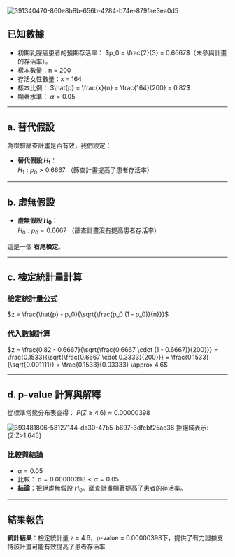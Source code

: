 ![391340470-860e8b8b-656b-4284-b74e-879fae3ea0d5](https://github.com/user-attachments/assets/63514a1f-8e91-45e8-b0f3-69dcea710b98)

## 已知數據
- 初期乳腺癌患者的預期存活率： $p_0 = \frac{2}{3} = 0.6667$（未參與計畫的存活率）。
- 樣本數量：n = 200
- 存活女性數量：x = 164
- 樣本比例： $\hat{p} = \frac{x}{n} = \frac{164}{200} = 0.82$
- 顯著水準： $\alpha = 0.05$

---

## a. 替代假設
為檢驗篩查計畫是否有效，我們設定：
- **替代假設 $H_1$**：\
  $H_1: p_0 > 0.6667$
  （篩查計畫提高了患者存活率）

---

## b. 虛無假設
- **虛無假設 $H_0$**：\
  $H_0: p_0 = 0.6667$
  （篩查計畫沒有提高患者存活率）

這是一個 **右尾檢定**。

---

## c. 檢定統計量計算

### 檢定統計量公式
$z = \frac{\hat{p} - p_0}{\sqrt{\frac{p_0 (1 - p_0)}{n}}}$

### 代入數據計算
$z = \frac{0.82 - 0.6667}{\sqrt{\frac{0.6667 \cdot (1 - 0.6667)}{200}}} = \frac{0.1533}{\sqrt{\frac{0.6667 \cdot 0.3333}{200}}} = \frac{0.1533}{\sqrt{0.001111}} = \frac{0.1533}{0.03333} \approx 4.6$

---

## d. p-value 計算與解釋

從標準常態分布表查得：
$P(Z \geq 4.6) \approx 0.00000398$

![393481806-58127144-da30-47b5-b697-3dfebf25ae36](https://github.com/user-attachments/assets/a3b80eb8-de05-4ef4-8794-83cf310b4a1b)
拒絕域表示: {Z:Z>1.645}

### 比較與結論
- $\alpha = 0.05$
- 比較：
  $p = 0.00000398 < \alpha = 0.05$
- **結論**：拒絕虛無假設 $H_0$。篩查計畫顯著提高了患者的存活率。
---
## 結果報告
**統計結果**：檢定統計量 z = 4.6，p-value = 0.00000398下，提供了有力證據支持該計畫可能有效提高了患者存活率

